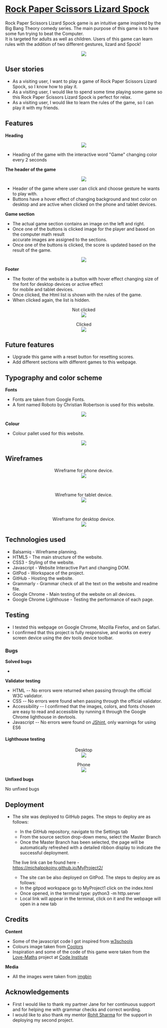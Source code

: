 # [Rock Paper Scissors Lizard Spock](https://michalpokojny.github.io/MyProject2-RockPaperScissorsLizardSpock/)

Rock Paper Scissors Lizard Spock game is an intuitive game inspired by the Big Bang Theory comedy series.
The main purpose of this game is to have some fun trying to beat the Computer.<br>
It is targeted for adults as well as children. Users of this game can learn rules with the addition of two different gestures, lizard and Spock!

<p align="center">
  <img src="docs/responsive-image.png">
</p>

## User stories

- As a visiting user, I want to play a game of Rock Paper Scissors Lizard Spock, so I know how to play it.
- As a visiting user, I would like to spend some time playing some game so this Rock Paper Scissors Lizard Spock is perfect for relax.
- As a visiting user, I would like to learn the rules of the game, so I can play it with my friends.

## Features


**Heading**

<p align="center">
  <img src="docs/heading.png">
</p> 

- Heading of the game with the interactive word "Game" changing color every 2 seconds

**The header of the game**

<p align="center">
  <img src="docs/game-heading.png">
</p> 

- Header of the game where user can click and choose gesture he wants to play with.
- Buttons have a hover effect of changing background and text color on 
desktop and are active when clicked on the phone and tablet devices.

**Game section**

- The actual game section contains an image on the left and right.
- Once one of the buttons is clicked image for the player and based on the computer math result<br>
accurate images are assigned to the sections.
- Once one of the buttons is clicked, the score is updated based on the result of the game.

<p align="center">
  <img src="docs/game-section.png">
</p> 

**Footer**

- The footer of the website is a button with hover effect changing size of the font for desktop devices or active effect <br>
for mobile and tablet devices.
- Once clicked, the Html list is shown with the rules of the game.
- When clicked again, the list is hidden.

<p align="center">
Not clicked<br>
  <img src="docs/rules-list.png">
</p>

<p align="center">
Clicked<br>
  <img src="docs/rules-list-clicked.png">
</p>


## Future features

- Upgrade this game with a reset button for resetting scores.
- Add different sections with different games to this webpage.


## Typography and color scheme


**Fonts**

- Fonts are taken from Google Fonts.
- A font named Roboto by Christian Robertson is used for this website.

<p align="center">
  <img src="docs/font.png">
</p> 


**Colour**

- Colour pallet used for this website.

<p align="center">
  <img src="docs/colours.png">
</p> 

## Wireframes

<p align="center">
Wireframe for phone device.<br>
  <img src="docs/wireframe-phone.png">
</p> 
<br>
<p align="center">
Wireframe for tablet device.<br>
  <img src="docs/wireframe-tablet.png">
</p> 
<br>
<p align="center">
Wireframe for desktop device.<br>
  <img src="docs/wireframe-desktop.png">
</p> 


## Technologies used

- Balsamiq - Wireframe planning.
- HTML5 - The main structure of the website.
- CSS3 - Styling of the website.
- Javascript - Website Interactive Part and changing DOM.
- GitPod - Workspace of the project.
- GitHub - Hosting the website.
- Grammarly - Grammar check of all the text on the website and readme file.
- Google Chrome - Main testing of the website on all devices.
- Google Chrome Lighthouse - Testing the performance of each page.

## Testing


- I tested this webpage on Google Chrome, Mozilla Firefox, and on Safari.
- I confirmed that this project is fully responsive, and works on every screen device using the dev tools device toolbar.

### Bugs

**Solved bugs**

-  

**Validator testing**

- HTML 
-- No errors were returned when passing through the official W3C validator.
- CSS
-- No errors were found when passing through the official validator.
- Accessibility
-- I confirmed that the images, colors, and fonts chosen are easy to read and accessible by running it through the Google Chrome lighthouse in devtools.
- Javascript 
-- No errors were found on [JShint](https://jshint.com/), only warnings for using ES6

#### Lighthouse testing

<p align="center">
Desktop <br>
  <img src="docs/lighthouse-desktop.png">
</p> 

<p align="center">
Phone<br>
  <img src="docs/lighthouse-phone.png">
</p> 

**Unfixed bugs**

No unfixed bugs

## Deployment

- The site was deployed to GitHub pages. The steps to deploy are as follows:

  - In the GitHub repository, navigate to the Settings tab
  - From the source section drop-down menu, select the Master Branch
  - Once the Master Branch has been selected, the page will be automatically refreshed with a detailed ribbon display to indicate the successful deployment.

  The live link can be found here - https://michalpokojny.github.io/MyProject2/

  - The site can be also deployed on GitPod. The steps to deploy are as follows:
   - In the gitpod workspace go to MyProject1 click on the index.html
   - Once opened, in the terminal type: python3 -m http.server
   - Local link will appear in the terminal, click on it and the webpage will open in a new tab

   


## Credits


**Content**

- Some of the javascript code I got inspired from [w3schools](w3schools.com)
- Colours image taken from [Coolors](https://coolors.co/)
- Inspiration and some of the code of this game were taken from the [Love-Maths](https://github.com/Code-Institute-Solutions/love-maths-2.0-sourcecode) project at [Code Institute](https://codeinstitute.net/ie/)

**Media**

- All the images were taken from [imgbin](https://imgbin.com/)

## Acknowledgements


- First I would like to thank my partner Jane for her continuous support and for helping me with grammar checks and correct wording.
- I would like to also thank my mentor [Rohit Sharma](https://github.com/rohit0286) for the support in deploying my second project.
